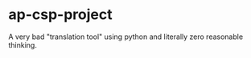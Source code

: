 # ap-csp-project
A very bad "translation tool" using python and literally zero reasonable thinking.
